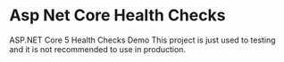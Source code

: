 # Asp Net Core Health Checks
ASP.NET Core 5  Health Checks Demo
This project is just used to testing and it is not recommended to use in production.
